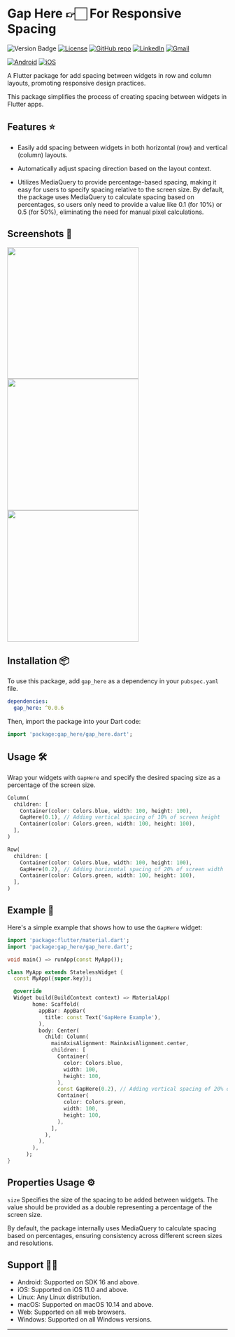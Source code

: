 # Gap Here 👉🏻 For Responsive Spacing

![Version Badge](https://img.shields.io/pub/v/gap_here?color=green)
[![License](https://img.shields.io/badge/License-BSD%203--Clause-blue.svg)](https://opensource.org/licenses/BSD-3-Clause)
[![GitHub repo](https://img.shields.io/badge/GitHub-purple?logo=github)](https://github.com/Ruban-07/gap_here)
[![LinkedIn](https://img.shields.io/badge/LinkedIn-Connect-blue?style=flat-square&logo=linkedin)](https://www.linkedin.com/in/ruban-raghavendar-k/)
[![Gmail](https://img.shields.io/badge/Gmail-Send%20Email-red?style=flat-square&logo=gmail)](mailto:rubanraghavendar@gmail.com)

[![Android](https://img.shields.io/badge/Android-Supported-brightgreen)](https://developer.android.com/)
[![iOS](https://img.shields.io/badge/iOS-Supported-brightgreen)](https://developer.apple.com/ios/)

A Flutter package for add spacing between widgets in row and column layouts, promoting responsive design practices.

This package simplifies the process of creating spacing between widgets in Flutter apps.

## Features ⭐

- Easily add spacing between widgets in both horizontal (row) and vertical (column) layouts.

- Automatically adjust spacing direction based on the layout context.

- Utilizes MediaQuery to provide percentage-based spacing, making it easy for users to specify spacing relative to the screen size. By default, the package uses MediaQuery to calculate spacing based on percentages, so users only need to provide a value like 0.1 (for 10%) or 0.5 (for 50%), eliminating the need for manual pixel calculations.

## Screenshots 📸

<div>
  <img src="https://ruban-07.github.io/gap_here/assets/images/samp1.jpg" width="300" />
  <img src="https://ruban-07.github.io/gap_here/assets/images/samp2.jpg" width="300" />
  <img src="https://ruban-07.github.io/gap_here/assets/images/samp3.jpg" width="300" />
</div>

## Installation 📦

To use this package, add `gap_here` as a dependency in your `pubspec.yaml` file.

```yaml
dependencies:
  gap_here: ^0.0.6
```

Then, import the package into your Dart code:

```dart
import 'package:gap_here/gap_here.dart';
```

## Usage 🛠️

Wrap your widgets with `GapHere` and specify the desired spacing size as a percentage of the screen size.

```dart
Column(
  children: [
    Container(color: Colors.blue, width: 100, height: 100),
    GapHere(0.1), // Adding vertical spacing of 10% of screen height
    Container(color: Colors.green, width: 100, height: 100),
  ],
)
```

```dart
Row(
  children: [
    Container(color: Colors.blue, width: 100, height: 100),
    GapHere(0.2), // Adding horizontal spacing of 20% of screen width
    Container(color: Colors.green, width: 100, height: 100),
  ],
)
```

## Example 🫣

Here's a simple example that shows how to use the `GapHere` widget:

```dart
import 'package:flutter/material.dart';
import 'package:gap_here/gap_here.dart';

void main() => runApp(const MyApp());

class MyApp extends StatelessWidget {
  const MyApp({super.key});

  @override
  Widget build(BuildContext context) => MaterialApp(
        home: Scaffold(
          appBar: AppBar(
            title: const Text('GapHere Example'),
          ),
          body: Center(
            child: Column(
              mainAxisAlignment: MainAxisAlignment.center,
              children: [
                Container(
                  color: Colors.blue,
                  width: 100,
                  height: 100,
                ),
                const GapHere(0.2), // Adding vertical spacing of 20% of screen height
                Container(
                  color: Colors.green,
                  width: 100,
                  height: 100,
                ),
              ],
            ),
          ),
        ),
      );
}
```

## Properties Usage ⚙️

`size` Specifies the size of the spacing to be added between widgets. The value should be provided as a double representing a percentage of the screen size.

By default, the package internally uses MediaQuery to calculate spacing based on percentages, ensuring consistency across different screen sizes and resolutions.

## Support 🤝🏻

- Android: Supported on SDK 16 and above.
- iOS: Supported on iOS 11.0 and above.
- Linux: Any Linux distribution.
- macOS: Supported on macOS 10.14 and above.
- Web: Supported on all web browsers.
- Windows: Supported on all Windows versions.

---
